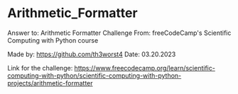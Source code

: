 # Arithmetic_Formatter

Answer to: Arithmetic Formatter Challenge
From: freeCodeCamp's Scientific Computing with Python course

Made by: https://github.com/th3worst4
Date: 03.20.2023

Link for the challenge: https://www.freecodecamp.org/learn/scientific-computing-with-python/scientific-computing-with-python-projects/arithmetic-formatter
